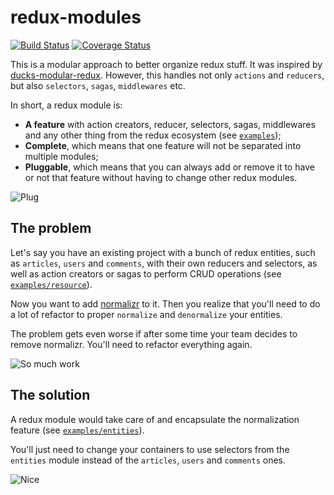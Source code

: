 # redux-modules

[![Build Status](https://img.shields.io/travis/diegohaz/redux-modules/master.svg?style=flat-square)](https://travis-ci.org/diegohaz/redux-modules) [![Coverage Status](https://img.shields.io/codecov/c/github/diegohaz/redux-modules/master.svg?style=flat-square)](https://codecov.io/gh/diegohaz/redux-modules/branch/master)

This is a modular approach to better organize redux stuff. It was inspired by [ducks-modular-redux](https://github.com/erikras/ducks-modular-redux). However, this handles not only `actions` and `reducers`, but also `selectors`, `sagas`, `middlewares` etc.

In short, a redux module is:

- **A feature** with action creators, reducer, selectors, sagas, middlewares and any other thing from the redux ecosystem (see [`examples`](examples));
- **Complete**, which means that one feature will not be separated into multiple modules;
- **Pluggable**, which means that you can always add or remove it to have or not that feature without having to change other redux modules.

![Plug](https://media1.giphy.com/media/26uf6spoYGcCBRGik/giphy.gif)

## The problem

Let's say you have an existing project with a bunch of redux entities, such as `articles`, `users` and `comments`, with their own reducers and selectors, as well as action creators or sagas to perform CRUD operations (see [`examples/resource`](examples/resource)).

Now you want to add [normalizr](https://github.com/paularmstrong/normalizr) to it. Then you realize that you'll need to do a lot of refactor to proper `normalize` and `denormalize` your entities.

The problem gets even worse if after some time your team decides to remove normalizr. You'll need to refactor everything again.

![So much work](https://media1.giphy.com/media/ZUXpujW5dNuZq/giphy.gif)

## The solution

A redux module would take care of and encapsulate the normalization feature (see [`examples/entities`](examples/entities)).

You'll just need to change your containers to use selectors from the `entities` module instead of the `articles`, `users` and `comments` ones.

![Nice](https://media3.giphy.com/media/ENagATV1Gr9eg/giphy.gif)
